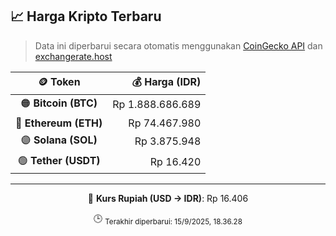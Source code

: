 

<!-- HARGA_KRIPTO -->
## 📈 Harga Kripto Terbaru

> Data ini diperbarui secara otomatis menggunakan [CoinGecko API](https://www.coingecko.com/) dan [exchangerate.host](https://exchangerate.host/)

<div align="center">

| 🪙 Token | 💰 Harga (IDR) |
|:------:|---------------:|
| 🟠 **Bitcoin (BTC)**   | Rp 1.888.686.689 |
| 🔵 **Ethereum (ETH)**  | Rp 74.467.980 |
| 🟣 **Solana (SOL)**    | Rp 3.875.948 |
| 🟢 **Tether (USDT)**   | Rp 16.420 |

---

💱 **Kurs Rupiah (USD → IDR)**: Rp 16.406

🕒 <sub>Terakhir diperbarui: 15/9/2025, 18.36.28</sub>

</div>
<!-- /HARGA_KRIPTO -->